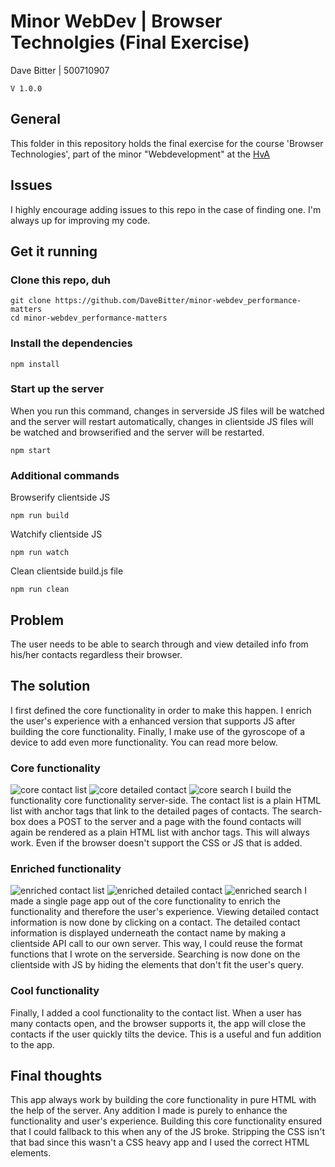 # Minor WebDev | Browser Technolgies (Final Exercise)
Dave Bitter | 500710907

    V 1.0.0

## General
This folder in this repository holds the final exercise for the course 'Browser Technologies', part of the minor "Webdevelopment" at the [HvA](http://www.hva.nl/)

## Issues
I highly encourage adding issues to this repo in the case of finding one. I'm always up for improving my code.

## Get it running
### Clone this repo, duh
    git clone https://github.com/DaveBitter/minor-webdev_performance-matters
    cd minor-webdev_performance-matters

### Install the dependencies
    npm install

### Start up the server
When you run this command, changes in serverside JS files will be watched and the server will restart automatically, changes in clientside JS files will be watched and browserified and the server will be restarted.

    npm start

### Additional commands
Browserify clientside JS

    npm run build

Watchify clientside JS

    npm run watch

Clean clientside build.js file

    npm run clean

## Problem
The user needs to be able to search through and view detailed info from his/her contacts regardless their browser.

## The solution
I first defined the core functionality in order to make this happen. I enrich the user's experience with a enhanced version that supports JS after building the core functionality. Finally, I make use of the gyroscope of a device to add even more functionality. You can read more below.

### Core functionality
![core contact list](https://raw.githubusercontent.com/DaveBitter/minor-webdev_browser-technologies/develop/screenshots/app_0.jpg)
![core detailed contact](https://raw.githubusercontent.com/DaveBitter/minor-webdev_browser-technologies/develop/screenshots/app_1.jpg)
![core search](https://raw.githubusercontent.com/DaveBitter/minor-webdev_browser-technologies/develop/screenshots/app_2.jpg)
I build the functionality core functionality server-side. The contact list is a plain HTML list with anchor tags that link to the detailed pages of contacts. The search-box does a POST to the server and a page with the found contacts will again be rendered as a plain HTML list with anchor tags. This will always work. Even if the browser doesn't support the CSS or JS that is added. 

### Enriched functionality
![enriched contact list](https://raw.githubusercontent.com/DaveBitter/minor-webdev_browser-technologies/develop/screenshots/app_3.jpg)
![enriched detailed contact](https://raw.githubusercontent.com/DaveBitter/minor-webdev_browser-technologies/develop/screenshots/app_4.jpg)
![enriched search](https://raw.githubusercontent.com/DaveBitter/minor-webdev_browser-technologies/develop/screenshots/app_5.jpg)
I made a single page app out of the core functionality to enrich the functionality and therefore the user's experience. Viewing detailed contact information is now done by clicking on a contact. The detailed contact information is displayed underneath the contact name by making a clientside API call to our own server. This way, I could reuse the format functions that I wrote on the serverside. Searching is now done on the clientside with JS by hiding the elements that don't fit the user's query.

### Cool functionality
Finally, I added a cool functionality to the contact list. When a user has many contacts open, and the browser supports it, the app will close the contacts if the user quickly tilts the device. This is a useful and fun addition to the app.

## Final thoughts
This app always work by building the core functionality in pure HTML with the help of the server. Any addition I made is purely to enhance the functionality and user's experience. Building this core functionality ensured that I could fallback to this when any of the JS broke. Stripping the CSS isn't that bad since this wasn't a CSS heavy app and I used the correct HTML elements.